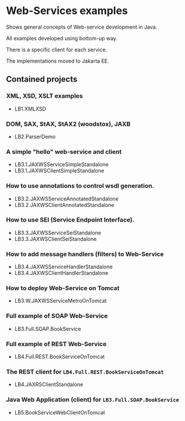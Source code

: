 # Web-Services examples

Shows general concepts of Web-service development in Java.

All examples developed using bottom-up way.

There is a specific client for each service.

The implementations moved to Jakarta EE.

## Contained projects
### XML, XSD, XSLT examples
- LB1.XMLXSD

### DOM, SAX, StAX, StAX2 (woodstox), JAXB
- LB2.ParserDemo

### A simple "hello" web-service and client
- LB3.1.JAXWSServiceSimpleStandalone 
- LB3.1.JAXWSClientSimpleStandalone

### How to use annotations to control wsdl generation.
- LB3.2.JAXWSServiceAnnotatedStandalone 
- LB3.2.JAXWSClientAnnotatedStandalone

### How to use SEI (Service Endpoint Interface).
- LB3.3.JAXWSServiceSeiStandalone 
- LB3.3.JAXWSClientSeiStandalone

### How to add message handlers (filters) to Web-Service
- LB3.4.JAXWSServiceHandlerStandalone 
- LB3.4.JAXWSClientHandlerStandalone

### How to deploy Web-Service on Tomcat
- LB3.W.JAXWSServiceMetroOnTomcat

### Full example of SOAP Web-Service
- LB3.Full.SOAP.BookService

### Full example of REST Web-Service
- LB4.Full.REST.BookServiceOnTomcat

### The REST client for `LB4.Full.REST.BookServiceOnTomcat`
- LB4.JAXRSClientStandalone

### Java Web Application (client) for `LB3.Full.SOAP.BookService`
- LB5.BookServiceWebClientOnTomcat
